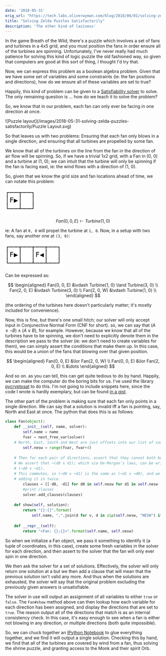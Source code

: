 ```yaml
---
date: '2018-05-31'
orig_url: "https://tech.labs.oliverwyman.com/blog/2018/06/01/solving-zelda-puzzles-satisfactorily/"
title: "Solving Zelda Puzzles Satisfactorily"
description: 'The other kind of laziness'
---
```


In the game Breath of the Wild, there's a puzzle which involves a set of fans and turbines in a 4x5 grid, and you must position the fans in order ensure all of the turbines are spinning. Unfortunately, I've never really had much patience for solving this kind of logic puzzle the old fashioned way, so given that computers are good at this sort of thing, I thought I'd try that.<!--more-->

Now, we can express this problem as a boolean algebra problem. Given that we have some set of variables and some constraints (ie: the fan positions and directions), how do we ensure all of these variables are set to true?

Happily, this kind of problem can be given to a [Satisfiability solver](https://en.wikipedia.org/wiki/Boolean_satisfiability_problem) to solve. The only remaining question is ... how do we teach it to solve the problem?

So, we know that in our problem, each fan can only ever be facing in one direction at once.

![Puzzle layout](/images/2018-05-31-solving-zelda-puzzles-satisfactorily/Puzzle Layout.svg)

So that leaves us with two problems: Ensuring that each fan only blows in a single direction, and ensuring that all turbines are propelled by some fan.

We know that all of the turbines on the line from the fan in the direction of air flow will be spinning. So, if we have a trivial 1x2 grid, with a Fan in (0, 0) and a turbine at (1, 0); we can intuit that the turbine will only be spinning if the fan is facing east, ie: the wind flows with a direction of (1, 0).

So, given that we know the grid size and fan locations ahead of time, we can notate this problem:


![two cell layout](/images/2018-05-31-solving-zelda-puzzles-satisfactorily/two-cells-layout.svg)

$$ Fan(0, 0, E) \vdash Turbine(1, 0) $$

ie: A fan at `0, 0` will propel the turbine at `1, 0`.
Now, in a setup with two fans, say another one at `(3, 0)`:

![four cell layout](/images/2018-05-31-solving-zelda-puzzles-satisfactorily/four-cells-layout.svg)

Can be expressed as:

$$
\begin{aligned}
    Fan(0, 0, E) &\vdash Turbine(1, 0) \land Turbine(3, 0) \\
    Fan(2, 0, E) &\vdash Turbine(3, 0) \\
    Fan(2, 0, W) &\vdash Turbine(1, 0) \\
\end{aligned}
$$

(the ordering of the turbines here doesn't particularly matter; it's mostly included for convenience).

Now, this is fine, but there's one small hitch; our solver will only accept input in Conjunective Normal Form (CNF for short). so, we can say that $(A \lor \lnot B) \land (A \lor B)$, for example. However, because we know that all of the turbines have to be spinning, we don't need to explicitly denote them in the description we pass to the solver (ie: we don't need to create variables for them), we can simply assert the conditions that make them up. In this case, this would be a union of the fans that blowing over that given position.

$$
\begin{aligned}
Fan(0, 0, E) &\lor Fan(2, 0, W) \\
Fan(0, 0, E) &\lor Fan(2, 0, E) \\
&\dots
\end{aligned}
$$

And so on. as you can tell, this can get quite tedious to do by hand. Happily, we can make the computer do the boring bits for us. I've used the library [pycryptosat](https://pypi.org/project/pycryptosat/) to do this. I'm not going to include snippets here, since the code I wrote is hardly exemplary, but can be found [in a gist](https://gist.github.com/cstorey/05e94f825362defd5a04a1699322ca5e).

The other part of the problem is making sure that each fan only points in a single direction. We can say that a solution is invalid iff a fan is pointing, say, North and East at once. The python that does this is as follows:

```python
class Fan(object):
    def __init__(self, name, solver):
        self.name = name
        fvar = next_free_var(solver)
	# North, East, South and West are just offsets into our list of variables.
        self.nesw = range(fvar, fvar+4)

	# Then for each pair of directions, assert that they cannot both be set.
	# We assert that ¬(d0 ∧ d1); which via De-Morgan's laws, can be written as:
	# (¬d0 ∨ ¬d1).
	# This commutes, so (¬d0 ∨ ¬d1) is the same as (¬d1 ∨ ¬d0), and we can avoid
	# adding it in twice.
        clauses = [[-d0, -d1] for d0 in self.nesw for d1 in self.nesw  if d0 > d1]
        #print clauses
        solver.add_clauses(clauses)

    def show(self, solution):
        return "{}:{}".format(
            self.name, ",".join(d for v, d in zip(self.nesw, "NESW") if solution[v]))

    def __repr__(self):
        return "<Fan: {};{}>".format(self.name, self.nesw)
```

So when we initialize a Fan object, we pass it something to identify it (a tuple of coordinates, in this case), create some fresh variables in the solver for each direction, and then assert to the solver that the fan will only ever spin in one direction.

We then ask the solver for a set of solutions. Effectively, the solver will only return one solution at a but we then add a clause that will mean that the previous solution isn't valid any more. And thus when the solutions are exhausted, the solver will say that the original problem excluding the previously given answers is unsatisfiable.

The solver in use will output an assignment of all variables to either `true` or `false`. The `Fan#show` method above can then lookup how each variable for each direction has been assigned, and display the directions that are set to `true`. The reason output all of the directions that match is as an internal consistency check. In this case, it's easy enough to see when a fan is either not blowing in any direction, or multiple directions (both quite impossible).

So, we can chuck together an [IPython Notebook](https://gist.github.com/cstorey-owl/d98f24cc17ef0fdaeacb977976cc8789) to glue everything together, and we find it will output a single solution. Checking this by hand, we find that all of the turbines are covered by wind from a fan, thus solving the shrine puzzle, and granting access to the Monk and their spirit Orb.
